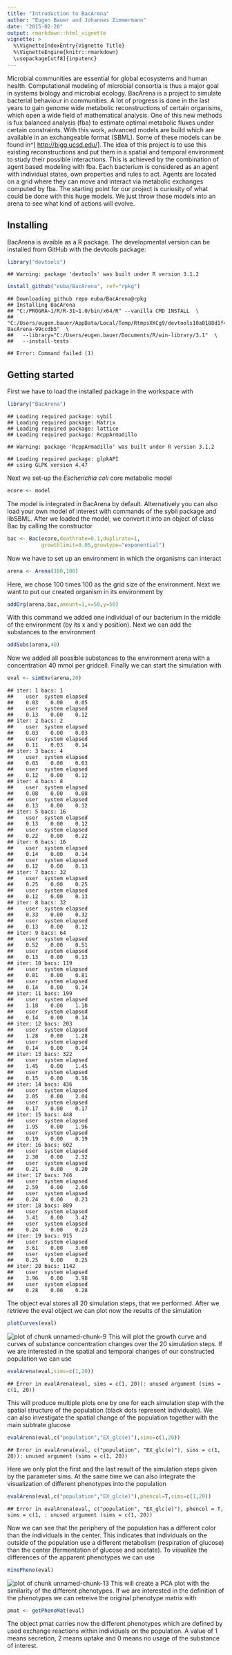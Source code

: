 ```yaml
---
title: "Introduction to BacArena"
author: "Eugen Bauer and Johannes Zimmermann"
date: "2015-02-20"
output: rmarkdown::html_vignette
vignette: >
  %\VignetteIndexEntry{Vignette Title}
  %\VignetteEngine{knitr::rmarkdown}
  \usepackage[utf8]{inputenc}
---
```


Microbial communities are essential for global ecosystems and human health. Computational modeling of microbial consortia is thus a major goal in systems biology and microbial ecology. BacArena is a project to simulate bacterial behaviour in communities. A lot of progress is done in the last years to gain genome wide metabolic reconstructions of certain organisms, which open a wide field of mathematical analysis. One of this new methods is  fux balanced analysis (fba) to estimate optimal metabolic  fluxes under certain constraints. With this work, advanced models are build which are available in an exchangeable format (SBML). Some of these models can be found in^[ http://bigg.ucsd.edu/]. The idea of this project is to use this existing reconstructions and put them in a spatial and temporal environment to study their possible interactions. This is achieved by the combination of agent based modeling with fba. Each bacterium is considered as an agent with individual states, own properties and rules to act. Agents are located on a grid where they can move and interact via metabolic exchanges computed by fba. The starting point for our project is curiosity of what could be done with this huge models. We just throw those models into an arena to see what kind of actions will evolve.

## Installing

BacArena is avaible as a R package. The developmental version can be installed from GitHub with the devtools package:

```r
library("devtools")
```

```
## Warning: package 'devtools' was built under R version 3.1.2
```

```r
install_github("euba/BacArena", ref="rpkg")
```

```
## Downloading github repo euba/BacArena@rpkg
## Installing BacArena
## "C:/PROGRA~1/R/R-31~1.0/bin/x64/R" --vanilla CMD INSTALL  \
##   "C:/Users/eugen.bauer/AppData/Local/Temp/RtmpsXKCg9/devtools10a0188d1f49/euba-BacArena-99ccdb5"  \
##   --library="C:/Users/eugen.bauer/Documents/R/win-library/3.1"  \
##   --install-tests
```

```
## Error: Command failed (1)
```

## Getting started

First we have to load the installed package in the workspace with

```r
library("BacArena")
```

```
## Loading required package: sybil
## Loading required package: Matrix
## Loading required package: lattice
## Loading required package: RcppArmadillo
```

```
## Warning: package 'RcppArmadillo' was built under R version 3.1.2
```

```
## Loading required package: glpkAPI
## using GLPK version 4.47
```
Next we set-up the *Escherichia coli* core metabolic model

```r
ecore <- model
```
The model is integrated in BacArena by default. Alternatively you can also load your own model of interest with commands of the sybil package and libSBML. After we loaded the model, we convert it into an object of class Bac by calling the constructor

```r
bac <- Bac(ecore,deathrate=0.1,duplirate=1,
           growthlimit=0.05,growtype="exponential")
```
Now we have to set up an environment in which the organisms can interact

```r
arena <- Arena(100,100)
```
Here, we chose 100 times 100 as the grid size of the environment. Next we want to put our created organism in its environment by

```r
addOrg(arena,bac,amount=1,x=50,y=50)
```
With this command we added one individual of our bacterium in the middle of the environment (by its x and y position). Next we can add the substances to the environment

```r
addSubs(arena,40)
```
Now we added all possible substances to the environment arena with a concentration 40 mmol per gridcell. Finally we can start the simulation with

```r
eval <- simEnv(arena,20)
```

```
## iter: 1 bacs: 1 
##    user  system elapsed 
##    0.03    0.00    0.05 
##    user  system elapsed 
##    0.13    0.00    0.12 
## iter: 2 bacs: 2 
##    user  system elapsed 
##    0.03    0.00    0.03 
##    user  system elapsed 
##    0.11    0.03    0.14 
## iter: 3 bacs: 4 
##    user  system elapsed 
##    0.03    0.00    0.03 
##    user  system elapsed 
##    0.12    0.00    0.12 
## iter: 4 bacs: 8 
##    user  system elapsed 
##    0.08    0.00    0.08 
##    user  system elapsed 
##    0.13    0.00    0.12 
## iter: 5 bacs: 16 
##    user  system elapsed 
##    0.13    0.00    0.12 
##    user  system elapsed 
##    0.22    0.00    0.22 
## iter: 6 bacs: 16 
##    user  system elapsed 
##    0.14    0.00    0.14 
##    user  system elapsed 
##    0.12    0.00    0.13 
## iter: 7 bacs: 32 
##    user  system elapsed 
##    0.25    0.00    0.25 
##    user  system elapsed 
##    0.12    0.00    0.13 
## iter: 8 bacs: 32 
##    user  system elapsed 
##    0.33    0.00    0.32 
##    user  system elapsed 
##    0.13    0.00    0.12 
## iter: 9 bacs: 64 
##    user  system elapsed 
##    0.52    0.00    0.51 
##    user  system elapsed 
##    0.13    0.00    0.13 
## iter: 10 bacs: 119 
##    user  system elapsed 
##    0.81    0.00    0.81 
##    user  system elapsed 
##    0.14    0.00    0.14 
## iter: 11 bacs: 199 
##    user  system elapsed 
##    1.18    0.00    1.18 
##    user  system elapsed 
##    0.14    0.00    0.14 
## iter: 12 bacs: 203 
##    user  system elapsed 
##    1.28    0.00    1.28 
##    user  system elapsed 
##    0.14    0.00    0.14 
## iter: 13 bacs: 322 
##    user  system elapsed 
##    1.45    0.00    1.45 
##    user  system elapsed 
##    0.15    0.00    0.16 
## iter: 14 bacs: 436 
##    user  system elapsed 
##    2.05    0.00    2.04 
##    user  system elapsed 
##    0.17    0.00    0.17 
## iter: 15 bacs: 448 
##    user  system elapsed 
##    1.95    0.00    1.96 
##    user  system elapsed 
##    0.19    0.00    0.19 
## iter: 16 bacs: 602 
##    user  system elapsed 
##    2.30    0.00    2.32 
##    user  system elapsed 
##    0.21    0.00    0.20 
## iter: 17 bacs: 746 
##    user  system elapsed 
##    2.59    0.00    2.60 
##    user  system elapsed 
##    0.24    0.00    0.23 
## iter: 18 bacs: 889 
##    user  system elapsed 
##    3.41    0.00    3.42 
##    user  system elapsed 
##    0.24    0.00    0.23 
## iter: 19 bacs: 915 
##    user  system elapsed 
##    3.61    0.00    3.60 
##    user  system elapsed 
##    0.25    0.00    0.25 
## iter: 20 bacs: 1142 
##    user  system elapsed 
##    3.96    0.00    3.98 
##    user  system elapsed 
##    0.28    0.00    0.28
```
The object eval stores all 20 simulation steps, that we performed. After we retrieve the eval object we can plot now the results of the simulation

```r
plotCurves(eval)
```

![plot of chunk unnamed-chunk-9](figure/unnamed-chunk-9-1.png) 
This will plot the growth curve and curves of substance concentration changes over the 20 simulation steps. If we are interested in the spatial and temporal changes of our constructed population we can use 

```r
evalArena(eval,sims=c(1,20))
```

```
## Error in evalArena(eval, sims = c(1, 20)): unused argument (sims = c(1, 20))
```
This will produce multiple plots one by one for each simulation step with the spatial structure of the population (black dots represent individuals). We can also investigate the spatial change of the population together with the main subtrate glucose

```r
evalArena(eval,c("population","EX_glc(e)"),sims=c(1,20))
```

```
## Error in evalArena(eval, c("population", "EX_glc(e)"), sims = c(1, 20)): unused argument (sims = c(1, 20))
```
Here we only plot the first and the last result of the simulation steps given by the parameter sims. At the same time we can also integrate the visualization of different phenotypes into the population 

```r
evalArena(eval,c("population","EX_glc(e)"),phencol=T,sims=c(1,20))
```

```
## Error in evalArena(eval, c("population", "EX_glc(e)"), phencol = T, sims = c(1, : unused argument (sims = c(1, 20))
```
Now we can see that the periphery of the population has a different color than the individuals in the center. This indicates that individuals on the outside of the population use a different metabolism (respiration of glucose) than the center (fermentation of glucose and acetate). To visualize the differences of the apparent phenotypes we can use

```r
minePheno(eval)
```

![plot of chunk unnamed-chunk-13](figure/unnamed-chunk-13-1.png) 
This will create a PCA plot with the similarity of the different phenotypes. If we are interested in the definition of the phenotypes we can retreive the original phenotype matrix with

```r
pmat <- getPhenoMat(eval)
```
The object pmat carries now the different phenotypes which are defined by used exchange reactions within individuals on the population. A value of 1 means secretion, 2 means uptake and 0 means no usage of the substance of interest.
